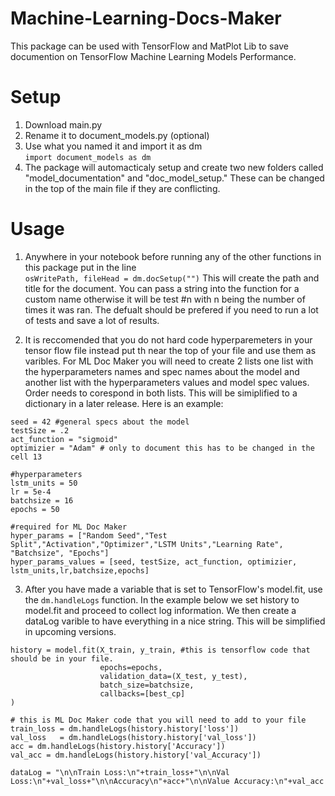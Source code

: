 # Machine-Learning-Docs-Maker

This package can be used with TensorFlow and MatPlot Lib to save documention on TensorFlow Machine Learning Models Performance.

# Setup
1. Download main.py
2. Rename it to document_models.py (optional)
3. Use what you named it and import it as dm <br>
`import document_models as dm`
4. The package will automacticaly setup and create two new folders called "model_documentation" and  "doc_model_setup." These can be changed in the top of the main file if they are conflicting.

# Usage

1. Anywhere in your notebook before running any of the other functions in this package put in the line <br>
    `osWritePath, fileHead = dm.docSetup("")`
This will create the path and title for the document. You can pass a string into the function for a custom name otherwise it will be test #n with n being the number of times it was ran. The defualt should be prefered if you need to run a lot of tests and save a lot of results.

2. It is reccomended that you do not hard code hyperparemeters in your tensor flow file instead put th near the top of your file and use them as varibles. For ML Doc Maker you will need to create 2 lists one list with the hyperparameters names and spec names about the model and another list with the hyperparameters values and model spec values. Order needs to corespond in both lists. This will be simiplified to a dictionary in a later release. Here is an example:
```
seed = 42 #general specs about the model
testSize = .2
act_function = "sigmoid"
optimizier = "Adam" # only to document this has to be changed in the cell 13 

#hyperparameters
lstm_units = 50
lr = 5e-4
batchsize = 16
epochs = 50

#required for ML Doc Maker
hyper_params = ["Random Seed","Test Split","Activation","Optimizer","LSTM Units","Learning Rate", "Batchsize", "Epochs"]
hyper_params_values = [seed, testSize, act_function, optimizier, lstm_units,lr,batchsize,epochs]

```


3. After you have made a variable that is set to TensorFlow's model.fit, use the `dm.handleLogs` function. In the example below we set history to model.fit and proceed to collect log information. We then create a dataLog varible to have everything in a nice string. This will be simplified in upcoming versions.
```
history = model.fit(X_train, y_train, #this is tensorflow code that should be in your file.
                    epochs=epochs, 
                    validation_data=(X_test, y_test),
                    batch_size=batchsize,
                    callbacks=[best_cp]
)

# this is ML Doc Maker code that you will need to add to your file
train_loss = dm.handleLogs(history.history['loss'])
val_loss   = dm.handleLogs(history.history['val_loss'])
acc = dm.handleLogs(history.history['Accuracy'])
val_acc = dm.handleLogs(history.history['val_Accuracy'])

dataLog = "\n\nTrain Loss:\n"+train_loss+"\n\nVal Loss:\n"+val_loss+"\n\nAccuracy\n"+acc+"\n\nValue Accuracy:\n"+val_acc
```
